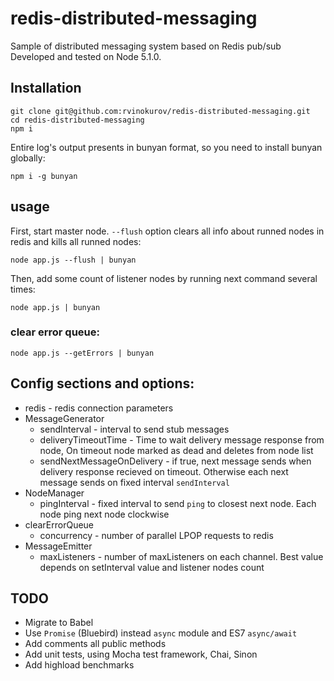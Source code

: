 # redis-distributed-messaging

Sample of distributed messaging system based on Redis pub/sub
Developed and tested on Node 5.1.0.

## Installation

```
git clone git@github.com:rvinokurov/redis-distributed-messaging.git
cd redis-distributed-messaging
npm i
```

Entire log's output presents  in bunyan format, so you need to install bunyan globally:
```
npm i -g bunyan 
```

## usage

First, start master node. `--flush` option clears all info about runned nodes in redis and kills all runned nodes:
```
node app.js --flush | bunyan
```

Then, add some count of listener nodes by running next command several times:
```
node app.js | bunyan
```

### clear error queue:
```
node app.js --getErrors | bunyan
```

## Config sections and options:

* redis - redis connection parameters
* MessageGenerator
  * sendInterval - interval to send stub messages
  * deliveryTimeoutTime - Time to wait delivery message response from node, On timeout node marked as dead and deletes from node list
  * sendNextMessageOnDelivery - if true, next message sends when delivery response recieved on timeout. Otherwise each next message sends on fixed interval `sendInterval`
* NodeManager
  * pingInterval - fixed interval to send `ping` to closest next node. Each node ping next node clockwise
* clearErrorQueue
  * concurrency - number of parallel LPOP requests to redis
* MessageEmitter
  * maxListeners - number of maxListeners on each channel. Best value depends on setInterval value and listener nodes count


## TODO
* Migrate to Babel
* Use `Promise` (Bluebird) instead `async` module and ES7 `async/await`
* Add comments all public methods
* Add unit tests, using Mocha test framework, Chai, Sinon
* Add highload benchmarks

